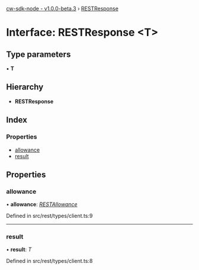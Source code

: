 [cw-sdk-node - v1.0.0-beta.3](../README.md) › [RESTResponse](restresponse.md)

# Interface: RESTResponse <**T**>

## Type parameters

▪ **T**

## Hierarchy

* **RESTResponse**

## Index

### Properties

* [allowance](restresponse.md#allowance)
* [result](restresponse.md#result)

## Properties

###  allowance

• **allowance**: *[RESTAllowance](restallowance.md)*

Defined in src/rest/types/client.ts:9

___

###  result

• **result**: *T*

Defined in src/rest/types/client.ts:8
